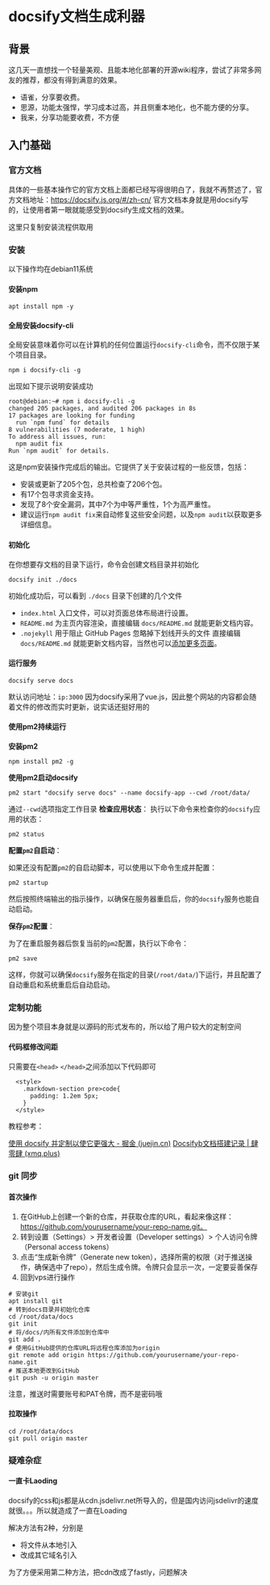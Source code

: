 # docsify文档生成利器
## 背景
这几天一直想找一个轻量美观、且能本地化部署的开源wiki程序，尝试了非常多网友的推荐，都没有得到满意的效果。
- 语雀，分享要收费。
- 思源，功能太强悍，学习成本过高，并且侧重本地化，也不能方便的分享。
- 我来，分享功能要收费，不方便

## 入门基础
### 官方文档
具体的一些基本操作它的官方文档上面都已经写得很明白了，我就不再赘述了，官方文档地址：https://docsify.js.org/#/zh-cn/
官方文档本身就是用docsify写的，让使用者第一眼就能感受到docsify生成文档的效果。

这里只复制安装流程供取用

### 安装
以下操作均在debian11系统

#### 安装npm
```
apt install npm -y
```

#### 全局安装docsify-cli
全局安装意味着你可以在计算机的任何位置运行`docsify-cli`命令，而不仅限于某个项目目录。
```
npm i docsify-cli -g
```
出现如下提示说明安装成功
```
root@debian:~# npm i docsify-cli -g
changed 205 packages, and audited 206 packages in 8s
17 packages are looking for funding
  run `npm fund` for details
8 vulnerabilities (7 moderate, 1 high)
To address all issues, run:
  npm audit fix
Run `npm audit` for details.
```
这是npm安装操作完成后的输出。它提供了关于安装过程的一些反馈，包括：
- 安装或更新了205个包，总共检查了206个包。
- 有17个包寻求资金支持。
- 发现了8个安全漏洞，其中7个为中等严重性，1个为高严重性。
- 建议运行`npm audit fix`来自动修复这些安全问题，以及`npm audit`以获取更多详细信息。

#### 初始化
在你想要存文档的目录下运行，命令会创建文档目录并初始化
```
docsify init ./docs
```
初始化成功后，可以看到 `./docs` 目录下创建的几个文件
- `index.html` 入口文件，可以对页面总体布局进行设置。
- `README.md` 为主页内容渲染，直接编辑 `docs/README.md` 就能更新文档内容。
- `.nojekyll` 用于阻止 GitHub Pages 忽略掉下划线开头的文件
直接编辑 `docs/README.md` 就能更新文档内容，当然也可以[添加更多页面](https://docsify.js.org/#/zh-cn/more-pages)。

#### 运行服务
```
docsify serve docs
```
默认访问地址：`ip:3000`
因为docsify采用了vue.js，因此整个网站的内容都会随着文件的修改而实时更新，说实话还挺好用的

#### 使用pm2持续运行
**安装pm2**
```
npm install pm2 -g
```
**使用pm2启动docsify**
```
pm2 start "docsify serve docs" --name docsify-app --cwd /root/data/
```
通过`--cwd`选项指定工作目录
**检查应用状态**：
执行以下命令来检查你的`docsify`应用的状态：
```
pm2 status
```
**配置`pm2`自启动**：

如果还没有配置`pm2`的自启动脚本，可以使用以下命令生成并配置：

```
pm2 startup
```

然后按照终端输出的指示操作，以确保在服务器重启后，你的`docsify`服务也能自动启动。

**保存`pm2`配置**：

为了在重启服务器后恢复当前的`pm2`配置，执行以下命令：

```
pm2 save
```

这样，你就可以确保`docsify`服务在指定的目录(`/root/data/`)下运行，并且配置了自动重启和系统重启后自动启动。

### 定制功能
因为整个项目本身就是以源码的形式发布的，所以给了用户较大的定制空间

#### 代码框修改间距
只需要在`<head>` `</head>`之间添加以下代码即可
```
  <style>
    .markdown-section pre>code{
      padding: 1.2em 5px;
    }
  </style>
```
教程参考：

[使用 docsify 并定制以使它更强大 - 掘金 (juejin.cn)](https://juejin.cn/post/7112247501167525919#heading-0)
[Docsifyb文档搭建记录 | 肆零肆 (xmq.plus)](https://xmq.plus/posts/1654.html#toc-heading-1)

### git 同步
#### 首次操作
1. 在GitHub上创建一个新的仓库，并获取仓库的URL，看起来像这样：https://github.com/yourusername/your-repo-name.git。
2. 转到设置（Settings）> 开发者设置（Developer settings）> 个人访问令牌（Personal access tokens）
3. 点击“生成新令牌”（Generate new token），选择所需的权限（对于推送操作，确保选中了repo），然后生成令牌。令牌只会显示一次，一定要妥善保存
4. 回到vps进行操作
```
# 安装git
apt install git
# 转到docs目录并初始化仓库
cd /root/data/docs
git init
# 将/docs/内所有文件添加到仓库中
git add .
# 使用GitHub提供的仓库URL将远程仓库添加为origin
git remote add origin https://github.com/yourusername/your-repo-name.git
# 推送本地更改到GitHub
git push -u origin master
```
注意，推送时需要账号和PAT令牌，而不是密码哦

#### 拉取操作
```
cd /root/data/docs
git pull origin master
```

### 疑难杂症
#### 一直卡Laoding
docsify的css和js都是从cdn.jsdelivr.net所导入的，但是国内访问jsdelivr的速度就很。。。所以就造成了一直在Loading

解决方法有2种，分别是
- 将文件从本地引入
- 改成其它域名引入

为了方便采用第二种方法，把cdn改成了fastly，问题解决



